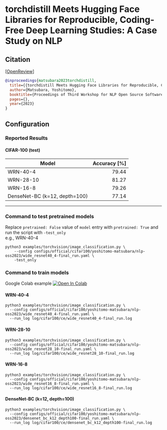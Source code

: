 # torchdistill Meets Hugging Face Libraries for Reproducible, Coding-Free Deep Learning Studies: A Case Study on NLP
## Citation
[[OpenReview](https://openreview.net/forum?id=A5Axeeu1Bo)]
```bibtex
@inproceedings{matsubara2023torchdistill,
  title={{torchdistill Meets Hugging Face Libraries for Reproducible, Coding-Free Deep Learning Studies: A Case Study on NLP}},
  author={Matsubara, Yoshitomo},
  booktitle={Proceedings of Third Workshop for NLP Open Source Software (NLP-OSS)},
  pages={},
  year={2023}
}
```

## Configuration
### Reported Results
#### CIFAR-100 (test)
| Model                         | Accuracy [%] |
|-------------------------------|-------------:|
| WRN-40-4                      |        79.44 |
| WRN-28-10                     |        81.27 |
| WRN-16-8                      |        79.26 |
| DenseNet-BC (k=12, depth=100) |        77.14 |

---
### Command to test pretrained models

Replace `pretrained: False` value of `model` entry with `pretrained: True` and run the script with `-test_only`  
e.g., WRN-40-4
```shell
python3 examples/torchvision/image_classification.py \
    --config configs/official/cifar100/yoshitomo-matsubara/nlp-oss2023/wide_resnet40_4-final_run.yaml \
    -test_only
```

### Command to train models

Google Colab example [![Open In Colab](https://colab.research.google.com/assets/colab-badge.svg)](https://colab.research.google.com/github/yoshitomo-matsubara/torchdistill/blob/master/demo/cifar_training.ipynb)

#### WRN-40-4

```shell
python3 examples/torchvision/image_classification.py \
  --config configs/official/cifar100/yoshitomo-matsubara/nlp-oss2023/wide_resnet40_4-final_run.yaml \
  --run_log log/cifar100/ce/wide_resnet40_4-final_run.log
```

#### WRN-28-10

```shell
python3 examples/torchvision/image_classification.py \
  --config configs/official/cifar100/yoshitomo-matsubara/nlp-oss2023/wide_resnet28_10-final_run.yaml \
  --run_log log/cifar100/ce/wide_resnet28_10-final_run.log
```

#### WRN-16-8

```shell
python3 examples/torchvision/image_classification.py \
  --config configs/official/cifar100/yoshitomo-matsubara/nlp-oss2023/wide_resnet16_8-final_run.yaml \
  --run_log log/cifar100/ce/wide_resnet16_8-final_run.log
```

#### DenseNet-BC (k=12, depth=100)

```shell
python3 examples/torchvision/image_classification.py \
  --config configs/official/cifar100/yoshitomo-matsubara/nlp-oss2023/densenet_bc_k12_depth100-final_run.yaml \
  --run_log log/cifar100/ce/densenet_bc_k12_depth100-final_run.log
```
